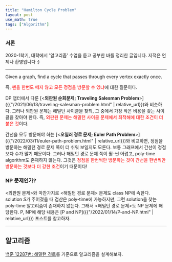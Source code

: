 ```yaml
---
title: "Hamilton Cycle Problem"
layout: post
use_math: true
tags: ["Algorithm"]
---
```


### 서론

2020-1학기, 대학에서 '알고리즘' 수업을 듣고 공부한 바를 정리한 글입니다. 지적은 언제나 환영입니다 :)

<hr/>

<div class="statement" markdown="1">

Given a graph, find a cycle that passes through every vertex exactly once.

</div>

즉, <span style="color: red">펜을 한번도 떼지 않고 모든 정점을 방문할 수 있냐</span>에 대한 질문이다.

DP 챕터에서 다룬 [\<**외판원 순회문제; Traveling Salesman Problem**\>]({{"/2021/06/13/traveling-salesman-problem.html" | relative_url}})와 비슷하다. 그러나 외판원 문제는 해밀턴 사이클을 찾되, 그 중에서 가장 작은 비용을 갖는 사이클을 찾아야 한다. 즉, <span style="color: red">외판원 문제는 해밀턴 사이클 문제에서 최적해에 대한 조건이 더 붙은 것</span>이다.

간선을 모두 방문해야 하는 [\<**오일러 경로 문제; Euler Path Problem**\>]({{"/2022/03/11/euler-path-problem.html" | relative_url}})와 비교하면, 정점을 방문하는 해밀턴 경로 문제 쪽이 더 쉬워 보일지도 모른다. 보통 그래프에서 간선이 정점보다 수가 많기 때문이다. 그러나 해밀턴 경로 문제 쪽이 훨-씬 어렵고, poly-time algorithm도 존재하지 않는다. 그것은 <span style="color: red">정점을 한번씩만 방문하는 것이 간선을 한번씩만 방문하는 것보다 더 강한 조건</span>이기 때문이다!

### NP 문제인가?

\<외판원 문제\>와 마찬가지로 \<해밀턴 경로 문제\> 문제도 class NP에 속한다. solution $S$가 주어졌을 때 검산은 poly-time에 가능하지만, 그런 solution을 찾는 poly-time 알고리즘이 존재하지 않는다. 그래서 \<해밀턴 경로 문제\>도 NP 문제에 해당한다. P, NP에 해당 내용은 [P and NP]({{"/2022/01/14/P-and-NP.html" | relative_url}}) 포스트를 참고하자.

<hr/>

## 알고리즘

[백준 12287번: 해밀턴 경로](https://www.acmicpc.net/problem/12287)를 기준으로 알고리즘을 설계해보자.



